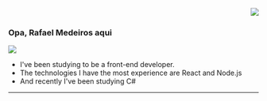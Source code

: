 <img align='right' src="https://github-readme-stats.vercel.app/api?username=rsoar&show_icons=true&title_color=ECF0F1&text_color=ECF0F1&icon_color=00B8FF&bg_color=283747&cache_seconds=2300"> <br />

### Opa, Rafael Medeiros aqui  

<img src="https://img.shields.io/static/v1?label=Overview&message=rsoar&color=ECF0F1&style=for-the-badge&logo=GitHub">

- I've been studying to be a front-end developer. <br />
- The technologies I have the most experience are React and Node.js <br />
- And recently I've been studying C#

<hr>
